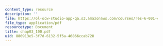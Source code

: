 ```yaml
---
content_type: resource
description: ''
file: https://ol-ocw-studio-app-qa.s3.amazonaws.com/courses/res-6-001-continuum-electromechanics-spring-2009/880913e53f7d61325f5a46866ccab728_chap03_100.pdf
file_type: application/pdf
resourcetype: Document
title: chap03_100.pdf
uid: 880913e5-3f7d-6132-5f5a-46866ccab728
---
```

